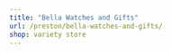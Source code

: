 ```yaml
---
title: "Bella Watches and Gifts"
url: /preston/bella-watches-and-gifts/
shop: variety store
---
```

